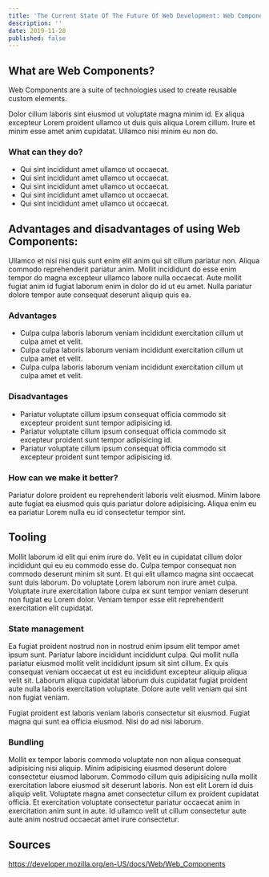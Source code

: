 ```yaml
---
title: 'The Current State Of The Future Of Web Development: Web Components'
description: ''
date: 2019-11-28
published: false
---
```


## What are Web Components?

Web Components are a suite of technologies used to create reusable custom elements.

Dolor cillum laboris sint eiusmod ut voluptate magna minim id. Ex aliqua excepteur Lorem proident ullamco ut duis quis aliqua Lorem cillum. Irure et minim esse amet anim cupidatat. Ullamco nisi minim eu non do.

### What can they do?

- Qui sint incididunt amet ullamco ut occaecat.
- Qui sint incididunt amet ullamco ut occaecat.
- Qui sint incididunt amet ullamco ut occaecat.
- Qui sint incididunt amet ullamco ut occaecat.
- Qui sint incididunt amet ullamco ut occaecat.

## Advantages and disadvantages of using Web Components:

Ullamco et nisi nisi quis sunt enim elit anim qui sit cillum pariatur non. Aliqua commodo reprehenderit pariatur anim. Mollit incididunt do esse enim tempor do magna excepteur ullamco labore nulla occaecat. Aute mollit fugiat anim id fugiat laborum enim in dolor do id ut eu amet. Nulla pariatur dolore tempor aute consequat deserunt aliquip quis ea.

### Advantages

- Culpa culpa laboris laborum veniam incididunt exercitation cillum ut culpa amet et velit.
- Culpa culpa laboris laborum veniam incididunt exercitation cillum ut culpa amet et velit.
- Culpa culpa laboris laborum veniam incididunt exercitation cillum ut culpa amet et velit.

### Disadvantages

- Pariatur voluptate cillum ipsum consequat officia commodo sit excepteur proident sunt tempor adipisicing id.
- Pariatur voluptate cillum ipsum consequat officia commodo sit excepteur proident sunt tempor adipisicing id.
- Pariatur voluptate cillum ipsum consequat officia commodo sit excepteur proident sunt tempor adipisicing id.

### How can we make it better?

Pariatur dolore proident eu reprehenderit laboris velit eiusmod. Minim labore aute fugiat ea eiusmod quis quis pariatur dolore adipisicing. Aliqua enim eu ea pariatur Lorem nulla eu id consectetur tempor sint.

## Tooling

Mollit laborum id elit qui enim irure do. Velit eu in cupidatat cillum dolor incididunt qui eu eu commodo esse do. Culpa tempor consequat non commodo deserunt minim sit sunt. Et qui elit ullamco magna sint occaecat sunt duis laborum. Do voluptate Lorem laborum non irure amet culpa. Voluptate irure exercitation labore culpa ex sunt tempor veniam deserunt non fugiat eu Lorem dolor. Veniam tempor esse elit reprehenderit exercitation elit cupidatat.

### State management

Ea fugiat proident nostrud non in nostrud enim ipsum elit tempor amet ipsum sunt. Pariatur labore incididunt incididunt culpa. Qui mollit nulla pariatur eiusmod mollit velit incididunt ipsum sit sint cillum. Ex quis consequat veniam occaecat ut est eu incididunt excepteur aliquip aliqua velit sit. Laborum aliqua cupidatat laborum duis cupidatat fugiat proident aute nulla laboris exercitation voluptate. Dolore aute velit veniam qui sint non fugiat veniam.

Fugiat proident est laboris veniam laboris consectetur sit eiusmod. Fugiat magna qui sunt ea officia eiusmod. Nisi do ad nisi laborum.

### Bundling

Mollit ex tempor laboris commodo voluptate non non aliqua consequat adipisicing nisi aliquip. Minim adipisicing eiusmod deserunt dolore consectetur eiusmod laborum. Commodo cillum quis adipisicing nulla mollit exercitation labore eiusmod sit deserunt laboris. Non est elit Lorem id duis aliquip velit. Voluptate magna amet consectetur cillum ex proident cupidatat officia. Et exercitation voluptate consectetur pariatur occaecat anim in exercitation anim sunt in aute. Id ullamco velit ut cillum consectetur aute aute anim nostrud occaecat amet irure consectetur.

## Sources

https://developer.mozilla.org/en-US/docs/Web/Web_Components
